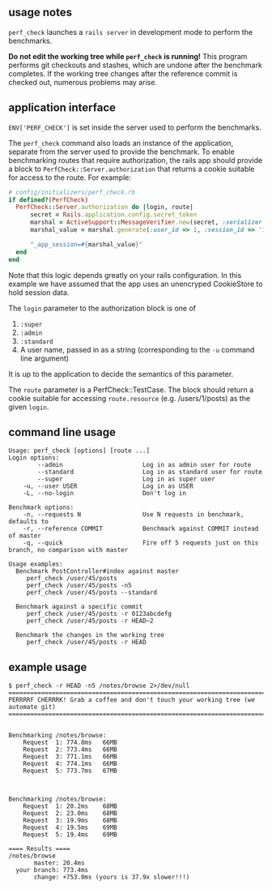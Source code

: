 ## usage notes

`perf_check` launches a `rails server` in development mode to perform the benchmarks.

**Do not edit the working tree while `perf_check` is running!** This program performs git checkouts and stashes, which are undone after the benchmark completes. If the working tree changes after the reference commit is checked out, numerous problems may arise.

## application interface
`ENV['PERF_CHECK']` is set inside the server used to perform the benchmarks.

The `perf_check` command also loads an instance of the application, separate from the server used to provide the benchmark. To enable benchmarking routes that require authorization, the rails app should provide a block to `PerfCheck::Server.authorization` that returns a cookie suitable for access to the route. For example:

```Ruby
# config/initializers/perf_check.rb
if defined?(PerfCheck)
  PerfCheck::Server.authorization do |login, route|
      secret = Rails.application.config.secret_token
      marshal = ActiveSupport::MessageVerifier.new(secret, :serializer => Marshal)
      marshal_value = marshal.generate(:user_id => 1, :session_id => '1234')

      "_app_session=#{marshal_value}"
  end
end
```

Note that this logic depends greatly on your rails configuration. In this example we have assumed that the app uses an unencryped CookieStore to hold session data.

The `login` parameter to the authorization block is one of

  1. `:super`
  2. `:admin`
  3. `:standard`
  4. A user name, passed in as a string (corresponding to the `-u` command line argument)

It is up to the application to decide the semantics of this parameter.

The `route` parameter is a PerfCheck::TestCase. The block should return a cookie suitable for accessing `route.resource` (e.g. /users/1/posts) as the given `login`.

## command line usage
    Usage: perf_check [options] [route ...]
    Login options:
            --admin                      Log in as admin user for route
            --standard                   Log in as standard user for route
            --super                      Log in as super user
        -u, --user USER                  Log in as USER
        -L, --no-login                   Don't log in

    Benchmark options:
        -n, --requests N                 Use N requests in benchmark, defaults to
        -r, --reference COMMIT           Benchmark against COMMIT instead of master
        -q, --quick                      Fire off 5 requests just on this branch, no comparison with master

    Usage examples:
      Benchmark PostController#index against master
         perf_check /user/45/posts
         perf_check /user/45/posts -n5
         perf_check /user/45/posts --standard

      Benchmark against a specific commit
         perf_check /user/45/posts -r 0123abcdefg
         perf_check /user/45/posts -r HEAD~2

      Benchmark the changes in the working tree
         perf_check /user/45/posts -r HEAD

## example usage
```
$ perf_check -r HEAD -n5 /notes/browse 2>/dev/null
=============================================================================
PERRRRF CHERRRK! Grab a coffee and don't touch your working tree (we automate git)
=============================================================================


Benchmarking /notes/browse:
	Request  1: 774.8ms	  66MB	
	Request  2: 773.4ms	  66MB	
	Request  3: 771.1ms	  66MB	
	Request  4: 774.1ms	  66MB	
	Request  5: 773.7ms	  67MB	



Benchmarking /notes/browse:
	Request  1: 20.2ms	  68MB	
	Request  2: 23.0ms	  68MB	
	Request  3: 19.9ms	  68MB	
	Request  4: 19.5ms	  69MB	
	Request  5: 19.4ms	  69MB	

==== Results ====
/notes/browse
       master: 20.4ms
  your branch: 773.4ms
       change: +753.0ms (yours is 37.9x slower!!!)
```
